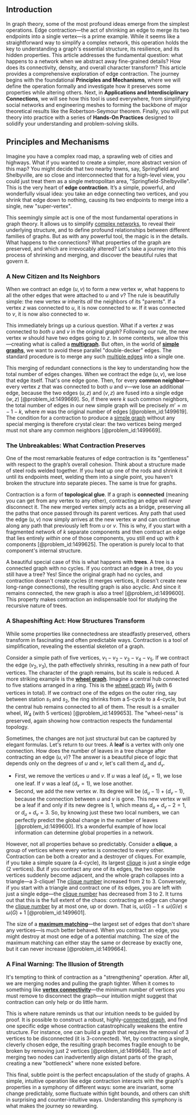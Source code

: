 ## Introduction
In graph theory, some of the most profound ideas emerge from the simplest operations. Edge contraction—the act of shrinking an edge to merge its two endpoints into a single vertex—is a prime example. While it seems like a straightforward way to simplify a complex network, this operation holds the key to understanding a graph's essential structure, its resilience, and its hidden properties. This article addresses the fundamental question: what happens to a network when we abstract away fine-grained details? How does its connectivity, density, and overall character transform? This article provides a comprehensive exploration of edge contraction. The journey begins with the foundational **Principles and Mechanisms**, where we will define the operation formally and investigate how it preserves some properties while altering others. Next, in **Applications and Interdisciplinary Connections**, we will see how this tool is used everywhere, from simplifying social networks and engineering meshes to forming the backbone of major theoretical results like the Robertson-Seymour theorem. Finally, you will put theory into practice with a series of **Hands-On Practices** designed to solidify your understanding and problem-solving skills.

## Principles and Mechanisms

Imagine you have a complex road map, a sprawling web of cities and highways. What if you wanted to create a simpler, more abstract version of this map? You might decide that two nearby towns, say, Springfield and Shelbyville, are so close and interconnected that for a high-level view, you could just treat them as a single metropolitan area, "Springfield-Shelbyville". This is the very heart of **edge contraction**. It’s a simple, powerful, and wonderfully visual idea: you take an edge connecting two vertices, and you shrink that edge down to nothing, causing its two endpoints to merge into a single, new "super-vertex".

This seemingly simple act is one of the most fundamental operations in graph theory. It allows us to simplify [complex networks](@article_id:261201), to reveal their underlying structure, and to define profound relationships between different families of graphs. But as with any powerful tool, the magic is in the details. What happens to the connections? What properties of the graph are preserved, and which are irrevocably altered? Let's take a journey into this process of shrinking and merging, and discover the beautiful rules that govern it.

### A New Citizen and Its Neighbors

When we contract an edge $(u, v)$ to form a new vertex $w$, what happens to all the other edges that were attached to $u$ and $v$? The rule is beautifully simple: the new vertex $w$ inherits *all* the neighbors of its "parents". If a vertex $z$ was connected to $u$, it is now connected to $w$. If it was connected to $v$, it is now also connected to $w$.

This immediately brings up a curious question. What if a vertex $z$ was connected to *both* $u$ and $v$ in the original graph? Following our rule, the new vertex $w$ should have two edges going to $z$. In some contexts, we allow this—creating what is called a **[multigraph](@article_id:261082)**. But often, in the world of **[simple graphs](@article_id:274388)**, we want to avoid these parallel "double-decker" edges. The standard procedure is to merge any such [multiple edges](@article_id:273426) into a single one.

This merging of redundant connections is the key to understanding how the total number of edges changes. When we contract the edge $(u,v)$, we lose that edge itself. That's one edge gone. Then, for every **common neighbor**—every vertex $z$ that was connected to both $u$ and $v$—we lose an additional edge, because the two edges $(u,z)$ and $(v,z)$ are fused into a single edge $(w,z)$ [@problem_id:1499669]. So, if there were $k$ such common neighbors, the total number of edges in our new simple graph will be precisely $m' = m - 1 - k$, where $m$ was the original number of edges [@problem_id:1499619]. The condition for a contraction to produce a [simple graph](@article_id:274782) without any special merging is therefore crystal clear: the two vertices being merged must not share any common neighbors [@problem_id:1499669].

### The Unbreakables: What Contraction Preserves

One of the most remarkable features of edge contraction is its "gentleness" with respect to the graph’s overall cohesion. Think about a structure made of steel rods welded together. If you heat up one of the rods and shrink it until its endpoints meet, welding them into a single point, you haven't broken the structure into separate pieces. The same is true for graphs.

Contraction is a form of **topological glue**. If a graph is **connected** (meaning you can get from any vertex to any other), contracting an edge will *never* disconnect it. The new merged vertex simply acts as a bridge, preserving all the paths that once passed through its parent vertices. Any path that used the edge $(u,v)$ now simply arrives at the new vertex $w$ and can continue along any path that previously left from $u$ or $v$. This is why, if you start with a fragmented network of $k$ separate components and then contract an edge that lies entirely *within* one of those components, you still end up with $k$ components [@problem_id:1499625]. The operation is purely local to that component's internal structure.

A beautiful special case of this is what happens with **trees**. A tree is a connected graph with no cycles. If you contract an edge in a tree, do you still have a tree? Yes! Since the original graph had no cycles, and contraction doesn't create cycles (it merges vertices, it doesn't create new long-range connections), the resulting graph is also acyclic. And since it remains connected, the new graph is also a tree! [@problem_id:1499600]. This property makes contraction an indispensable tool for studying the recursive nature of trees.

### A Shapeshifting Act: How Structures Transform

While some properties like connectedness are steadfastly preserved, others transform in fascinating and often predictable ways. Contraction is a tool of simplification, revealing the essential skeleton of a graph.

Consider a simple path of five vertices, $v_1-v_2-v_3-v_4-v_5$. If we contract the edge $(v_2, v_3)$, the path effectively shrinks, resulting in a new path of four vertices. The character of the graph remains, but its scale is reduced. A more striking example is the **[wheel graph](@article_id:271392)**. Imagine a central hub connected to five stations arranged in a ring. This is the [wheel graph](@article_id:271392) $W_5$ (with 6 vertices in total). If we contract one of the edges on the outer ring, say between station $s_1$ and $s_2$, the ring shrinks from a 5-cycle to a 4-cycle, but the central hub remains connected to all of them. The result is a smaller wheel, $W_4$ (with 5 vertices) [@problem_id:1499653]. The "wheel-ness" is preserved, again showing how contraction respects the fundamental topology.

Sometimes, the changes are not just structural but can be captured by elegant formulas. Let's return to our trees. A **leaf** is a vertex with only one connection. How does the number of leaves in a tree change after contracting an edge $(u,v)$? The answer is a beautiful piece of logic that depends only on the degrees of $u$ and $v$, let's call them $d_u$ and $d_v$.
- First, we remove the vertices $u$ and $v$. If $u$ was a leaf ($d_u=1$), we lose one leaf. If $v$ was a leaf ($d_v=1$), we lose another.
- Second, we add the new vertex $w$. Its degree will be $(d_u - 1) + (d_v - 1)$, because the connection between $u$ and $v$ is gone. This new vertex $w$ will be a leaf if and only if its new degree is 1, which means $d_u + d_v - 2 = 1$, or $d_u + d_v = 3$.
So, by knowing just these two local numbers, we can perfectly predict the global change in the number of leaves [@problem_id:1499600]. It’s a wonderful example of how local information can determine global properties in a network.

However, not all properties behave so predictably. Consider a **clique**, a group of vertices where every vertex is connected to every other. Contraction can be both a creator and a destroyer of cliques. For example, if you take a simple square (a 4-cycle), its largest [clique](@article_id:275496) is just a single edge (2 vertices). But if you contract any one of its edges, the two opposite vertices suddenly become adjacent, and the whole graph collapses into a triangle—a 3-clique! The [clique number](@article_id:272220) increased from 2 to 3. Conversely, if you start with a triangle and contract one of its edges, you are left with just a single edge—the [clique number](@article_id:272220) has decreased from 3 to 2. It turns out that this is the full extent of the chaos: contracting an edge can change the [clique number](@article_id:272220) by at most one, up or down. That is, $\omega(G) - 1 \le \omega(G/e) \le \omega(G) + 1$ [@problem_id:1499601].

The size of a **[maximum matching](@article_id:268456)**—the largest set of edges that don't share any vertices—is much better behaved. When you contract an edge, you might destroy at most one edge of a potential matching. The size of the maximum matching can either stay the same or decrease by exactly one, but it can never increase [@problem_id:1499664].

### A Final Warning: The Illusion of Strength

It's tempting to think of contraction as a "strengthening" operation. After all, we are merging nodes and pulling the graph tighter. When it comes to something like **[vertex connectivity](@article_id:271787)**—the minimum number of vertices you must remove to disconnect the graph—our intuition might suggest that contraction can only help or do little harm.

This is where nature reminds us that our intuition needs to be guided by proof. It is possible to construct a robust, highly-[connected graph](@article_id:261237), and find one specific edge whose contraction catastrophically weakens the entire structure. For instance, one can build a graph that requires the removal of 3 vertices to be disconnected (it is 3-connected). Yet, by contracting a single, cleverly chosen edge, the resulting graph becomes fragile enough to be broken by removing just 2 vertices [@problem_id:1499640]. The act of merging two nodes can inadvertently align distant parts of the graph, creating a new "bottleneck" where none existed before.

This final, subtle point is the perfect encapsulation of the study of graphs. A simple, intuitive operation like edge contraction interacts with the graph's properties in a symphony of different ways: some are invariant, some change predictably, some fluctuate within tight bounds, and others can shift in surprising and counter-intuitive ways. Understanding this symphony is what makes the journey so rewarding.